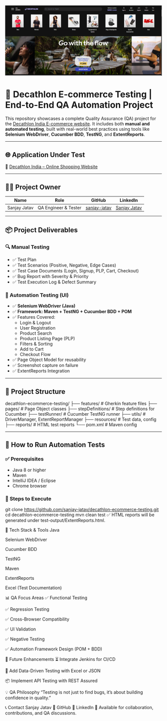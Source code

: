 ![Homepage Screenshot](image/decathlon.png)
# 🛒 Decathlon E-commerce Testing | End-to-End QA Automation Project

This repository showcases a complete Quality Assurance (QA) project for the [Decathlon India E-commerce website](https://www.decathlon.in).
It includes both **manual and automated testing**, built with real-world best practices using tools like **Selenium WebDriver**, **Cucumber BDD**, **TestNG**,
and **ExtentReports**.

---

## 🌐 Application Under Test

🔗 [Decathlon India – Online Shopping Website](https://www.decathlon.in)

---

## 👨‍💻 Project Owner

| Name         | Role                  | GitHub                                          | LinkedIn                                             |
|--------------|-----------------------|-------------------------------------------------|------------------------------------------------------|
| Sanjay Jatav | QA Engineer & Tester  | [sanjay-jatav](https://github.com/sanjay-jatav) | [Sanjay Jatav](https://linkedin.com/in/sanjay-jatav) |

---

## 📦 Project Deliverables

### 🔍 Manual Testing
- ✅ Test Plan
- ✅ Test Scenarios (Positive, Negative, Edge Cases)
- ✅ Test Case Documents (Login, Signup, PLP, Cart, Checkout)
- ✅ Bug Report with Severity & Priority
- ✅ Test Execution Log & Defect Summary

### 🤖 Automation Testing (UI)
- ✅ **Selenium WebDriver (Java)**
- ✅ **Framework: Maven + TestNG + Cucumber BDD + POM**
- ✅ Features Covered:
  - Login & Logout
  - User Registration
  - Product Search
  - Product Listing Page (PLP)
  - Filters & Sorting
  - Add to Cart
  - Checkout Flow
- ✅ Page Object Model for reusability
- ✅ Screenshot capture on failure
- ✅ ExtentReports Integration

---

## 📁 Project Structure

decathlon-ecommerce-testing/
├── features/ # Gherkin feature files
├── pages/ # Page Object classes
├── stepDefinitions/ # Step definitions for Cucumber
├── testRunner/ # Cucumber TestNG runner
├── utils/ # DriverManager, ExtentReportManager
├── resources/ # Test data, config
├── reports/ # HTML test reports
└── pom.xml # Maven config

---

## 🚀 How to Run Automation Tests

### ✅ Prerequisites
- Java 8 or higher
- Maven
- IntelliJ IDEA / Eclipse
- Chrome browser

### 🧪 Steps to Execute

git clone https://github.com/sanjay-jatav/decathlon-ecommerce-testing.git
cd decathlon-ecommerce-testing
mvn clean test
✅ HTML reports will be generated under test-output/ExtentReports.html.

🧰 Tech Stack & Tools
Java

Selenium WebDriver

Cucumber BDD

TestNG

Maven

ExtentReports

Excel (Test Documentation)

📊 QA Focus Areas
✅ Functional Testing

✅ Regression Testing

✅ Cross-Browser Compatibility

✅ UI Validation

✅ Negative Testing

✅ Automation Framework Design (POM + BDD)

📌 Future Enhancements
⏳ Integrate Jenkins for CI/CD

🧪 Add Data-Driven Testing with Excel or JSON

📦 Implement API Testing with REST Assured

💡 QA Philosophy
“Testing is not just to find bugs, it’s about building confidence in quality.”

📞 Contact
Sanjay Jatav
🔗 GitHub
🔗 LinkedIn
📧 Available for collaboration, contributions, and QA discussions.
